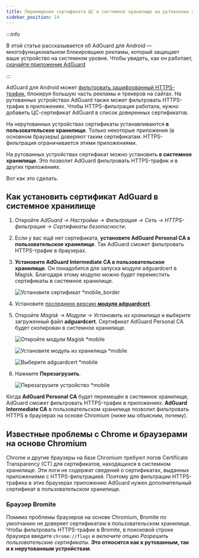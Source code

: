 ```yaml
---
title: Перемещение сертификата ЦС в системное хранилище на рутованных устройствах
sidebar_position: 14
---
```


:::info

В этой статье рассказывается об AdGuard для Android — многофункциональном блокировщике рекламы, который защищает ваше устройство на системном уровне. Чтобы увидеть, как он работает, [скачайте приложение AdGuard](https://agrd.io/download-kb-adblock)

:::

AdGuard для Android может [фильтровать зашифрованный HTTPS-трафик](/general/https-filtering/what-is-https-filtering), блокируя большую часть рекламы и трекеров на сайтах. На рутованных устройствах AdGuard также может фильтровать HTTPS-трафик в приложениях. Чтобы HTTPS-фильтрация работала, нужно добавить ЦС-сертификат AdGuard в список доверенных сертификатов.

На нерутованных устройствах сертификаты устанавливаются **в пользовательское хранилище**. Только некоторые приложения (в основном браузеры) доверяют таким сертификатам. HTTPS-фильтрация ограничивается этими приложениями.

На рутованных устройствах сертификат можно установить **в системное хранилище**. Это позволит AdGuard фильтровать HTTPS-трафик и в других приложениях.

Вот как это сделать.

## Как установить сертификат AdGuard в системное хранилище

1. Откройте *AdGuard → Настройки → Фильтрация → Сеть → HTTPS-фильтрация → Сертификаты безопасности*.

1. Если у вас ещё нет сертификата, **установите AdGuard Personal CA в пользовательское хранилище**. Так AdGuard сможет фильтровать HTTPS-трафик в браузерах.

1. **Установите AdGuard Intermediate CA в пользовательское хранилище**. Он понадобится для запуска модуля adguardcert в Magisk. Благодаря этому модулю можно будет переместить сертификаты в системное хранилище.

    ![Установите сертификат *mobile_border](https://cdn.adtidy.org/blog/new/asx1xksecurity_certificates.png)

1. Установите [последнюю версию **модуля adguardcert**](https://github.com/AdguardTeam/adguardcert/releases/latest/).

1. Откройте *Magisk → Модули → Установить из хранилища* и выберите загруженный файл **adguardcert**. Сертификат AdGuard Personal CA будет скопирован в системное хранилище.

    ![Откройте модули Magisk *mobile](https://cdn.adtidy.org/content/kb/ad_blocker/android/solving_problems/https-certificate-for-rooted/magisk-module-4.png)

    ![Установите модуль из хранилища *mobile](https://cdn.adtidy.org/content/kb/ad_blocker/android/solving_problems/https-certificate-for-rooted/magisk-module-5.png)

    ![Выберите adguardcert *mobile](https://cdn.adtidy.org/content/kb/ad_blocker/android/solving_problems/https-certificate-for-rooted/magisk-module-6.png)

1. Нажмите **Перезагрузить**.

    ![Перезагрузите устройство *mobile](https://cdn.adtidy.org/content/kb/ad_blocker/android/solving_problems/https-certificate-for-rooted/magisk-module-7.png)

Когда **AdGuard Personal CA** будет перемещён в системное хранилище, AdGuard сможет фильтровать HTTPS-трафик в приложениях. **AdGuard Intermediate CA** в пользовательском хранилище позволит фильтровать HTTPS в браузерах на основе Chromium (ниже мы объясним, почему).

## Известные проблемы с Chrome и браузерами на основе Chromium

Chrome и другие браузеры на базе Chromium требуют логов Certificate Transparency (CT) для сертификатов, находящихся в системном хранилище. Эти логи не содержат сведений о сертификатах, выданных приложениями с HTTPS-фильтрацией. Поэтому для фильтрации HTTPS-трафика в этих браузерах приложению AdGuard нужен дополнительный сертификат в пользовательском хранилище.

### Браузер Bromite

Помимо проблемы браузеров на основе Chromium, Bromite по умолчанию не доверяет сертификатам в пользовательском хранилище. Чтобы фильтровать HTTPS-трафик в Bromite, в поисковой строке браузера введите `chrome://flags` и *включите* опцию *Разрешить пользовательские сертификаты*. **Это относится как к рутованным, так и к нерутованным устройствам**.

